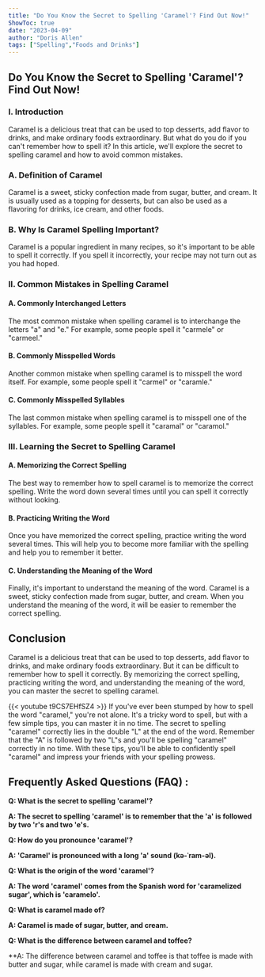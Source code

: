 ```yaml
---
title: "Do You Know the Secret to Spelling 'Caramel'? Find Out Now!"
ShowToc: true 
date: "2023-04-09"
author: "Doris Allen" 
tags: ["Spelling","Foods and Drinks"]
---
```

<h2>Do You Know the Secret to Spelling 'Caramel'? Find Out Now!</h2>

<h3>I. Introduction</h3>

Caramel is a delicious treat that can be used to top desserts, add flavor to drinks, and make ordinary foods extraordinary. But what do you do if you can't remember how to spell it? In this article, we'll explore the secret to spelling caramel and how to avoid common mistakes.

<h3>A. Definition of Caramel</h3>

Caramel is a sweet, sticky confection made from sugar, butter, and cream. It is usually used as a topping for desserts, but can also be used as a flavoring for drinks, ice cream, and other foods.

<h3>B. Why Is Caramel Spelling Important?</h3>

Caramel is a popular ingredient in many recipes, so it's important to be able to spell it correctly. If you spell it incorrectly, your recipe may not turn out as you had hoped.

<h3>II. Common Mistakes in Spelling Caramel</h3>

<h4>A. Commonly Interchanged Letters</h4>

The most common mistake when spelling caramel is to interchange the letters "a" and "e." For example, some people spell it "carmele" or "carmeel."

<h4>B. Commonly Misspelled Words</h4>

Another common mistake when spelling caramel is to misspell the word itself. For example, some people spell it "carmel" or "caramle."

<h4>C. Commonly Misspelled Syllables</h4>

The last common mistake when spelling caramel is to misspell one of the syllables. For example, some people spell it "caramal" or "caramol."

<h3>III. Learning the Secret to Spelling Caramel</h3>

<h4>A. Memorizing the Correct Spelling</h4>

The best way to remember how to spell caramel is to memorize the correct spelling. Write the word down several times until you can spell it correctly without looking.

<h4>B. Practicing Writing the Word</h4>

Once you have memorized the correct spelling, practice writing the word several times. This will help you to become more familiar with the spelling and help you to remember it better.

<h4>C. Understanding the Meaning of the Word</h4>

Finally, it's important to understand the meaning of the word. Caramel is a sweet, sticky confection made from sugar, butter, and cream. When you understand the meaning of the word, it will be easier to remember the correct spelling.

<h2>Conclusion</h2>

Caramel is a delicious treat that can be used to top desserts, add flavor to drinks, and make ordinary foods extraordinary. But it can be difficult to remember how to spell it correctly. By memorizing the correct spelling, practicing writing the word, and understanding the meaning of the word, you can master the secret to spelling caramel.

{{< youtube t9CS7EHfSZ4 >}} 
If you've ever been stumped by how to spell the word "caramel," you're not alone. It's a tricky word to spell, but with a few simple tips, you can master it in no time. The secret to spelling "caramel" correctly lies in the double "L" at the end of the word. Remember that the "A" is followed by two "L"s and you'll be spelling "caramel" correctly in no time. With these tips, you'll be able to confidently spell "caramel" and impress your friends with your spelling prowess.

## Frequently Asked Questions (FAQ) :
**Q: What is the secret to spelling 'caramel'?**

**A: The secret to spelling 'caramel' is to remember that the 'a' is followed by two 'r's and two 'e's.**

**Q: How do you pronounce 'caramel'?**

**A: 'Caramel' is pronounced with a long 'a' sound (kə-ˈram-əl).**

**Q: What is the origin of the word 'caramel'?**

**A: The word 'caramel' comes from the Spanish word for 'caramelized sugar', which is 'caramelo'.**

**Q: What is caramel made of?**

**A: Caramel is made of sugar, butter, and cream.**

**Q: What is the difference between caramel and toffee?**

**A: The difference between caramel and toffee is that toffee is made with butter and sugar, while caramel is made with cream and sugar.





